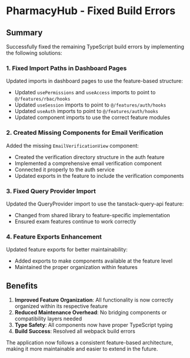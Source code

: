 # PharmacyHub - Fixed Build Errors

## Summary

Successfully fixed the remaining TypeScript build errors by implementing the following solutions:

### 1. Fixed Import Paths in Dashboard Pages

Updated imports in dashboard pages to use the feature-based structure:
- Updated `usePermissions` and `useAccess` imports to point to `@/features/rbac/hooks`
- Updated `useSession` imports to point to `@/features/auth/hooks`
- Updated `useAuth` imports to point to `@/features/auth/hooks`
- Updated component imports to use the correct feature modules

### 2. Created Missing Components for Email Verification

Added the missing `EmailVerificationView` component:
- Created the verification directory structure in the auth feature
- Implemented a comprehensive email verification component
- Connected it properly to the auth service
- Updated exports in the feature to include the verification components

### 3. Fixed Query Provider Import

Updated the QueryProvider import to use the tanstack-query-api feature:
- Changed from shared library to feature-specific implementation
- Ensured exam features continue to work correctly

### 4. Feature Exports Enhancement

Updated feature exports for better maintainability:
- Added exports to make components available at the feature level
- Maintained the proper organization within features

## Benefits

1. **Improved Feature Organization**: All functionality is now correctly organized within its respective feature
2. **Reduced Maintenance Overhead**: No bridging components or compatibility layers needed
3. **Type Safety**: All components now have proper TypeScript typing
4. **Build Success**: Resolved all webpack build errors

The application now follows a consistent feature-based architecture, making it more maintainable and easier to extend in the future.
